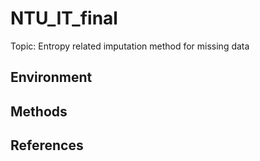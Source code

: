 # NTU_IT_final
Topic: Entropy related imputation method for missing data 
## Environment
## Methods
## References
